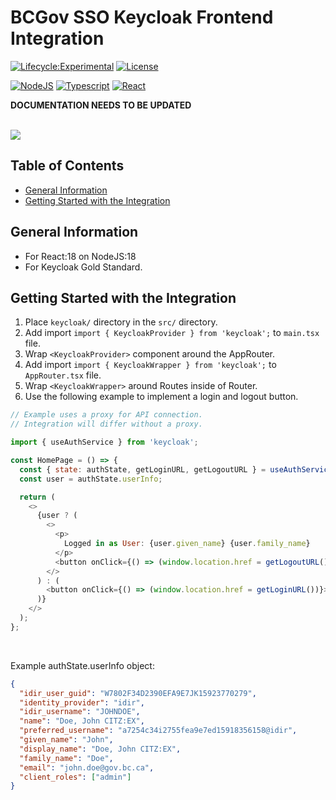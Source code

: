 # BCGov SSO Keycloak Frontend Integration

[![Lifecycle:Experimental](https://img.shields.io/badge/Lifecycle-Experimental-339999)](<Redirect-URL>)
[![License](https://img.shields.io/badge/License-Apache%202.0-blue.svg)](LICENSE)

[![NodeJS](https://img.shields.io/badge/Node.js_18-43853D?style=for-the-badge&logo=node.js&logoColor=white)](NodeJS)
[![Typescript](https://img.shields.io/badge/TypeScript_5-007ACC?style=for-the-badge&logo=typescript&logoColor=white)](Typescript)
[![React](https://img.shields.io/badge/React_18-20232A?style=for-the-badge&logo=react&logoColor=61DAFB)](React)

**DOCUMENTATION NEEDS TO BE UPDATED**

<br />

<img src="https://user-images.githubusercontent.com/16313579/224582406-c5f9491b-00be-4889-a4fe-b18987ec1e4c.png">

## Table of Contents

- [General Information](#general-information)
- [Getting Started with the Integration](#getting-started-with-the-integration)

## General Information

- For React:18 on NodeJS:18
- For Keycloak Gold Standard.

## Getting Started with the Integration

1. Place `keycloak/` directory in the `src/` directory.
2. Add import `import { KeycloakProvider } from 'keycloak';` to `main.tsx` file.
3. Wrap `<KeycloakProvider>` component around the AppRouter.
4. Add import `import { KeycloakWrapper } from 'keycloak';` to `AppRouter.tsx` file.
5. Wrap `<KeycloakWrapper>` around Routes inside of Router.
6. Use the following example to implement a login and logout button.

```JavaScript
// Example uses a proxy for API connection.
// Integration will differ without a proxy.

import { useAuthService } from 'keycloak';

const HomePage = () => {
  const { state: authState, getLoginURL, getLogoutURL } = useAuthService();
  const user = authState.userInfo;

  return (
    <>
      {user ? (
        <>
          <p>
            Logged in as User: {user.given_name} {user.family_name}
          </p>
          <button onClick={() => (window.location.href = getLogoutURL())}>Logout</button>
        </>
      ) : (
        <button onClick={() => (window.location.href = getLoginURL())}>Login with IDIR</button>
      )}
    </>
  );
};
```

<br />

Example authState.userInfo object:

```JSON
{
  "idir_user_guid": "W7802F34D2390EFA9E7JK15923770279",
  "identity_provider": "idir",
  "idir_username": "JOHNDOE",
  "name": "Doe, John CITZ:EX",
  "preferred_username": "a7254c34i2755fea9e7ed15918356158@idir",
  "given_name": "John",
  "display_name": "Doe, John CITZ:EX",
  "family_name": "Doe",
  "email": "john.doe@gov.bc.ca",
  "client_roles": ["admin"]
}
```

